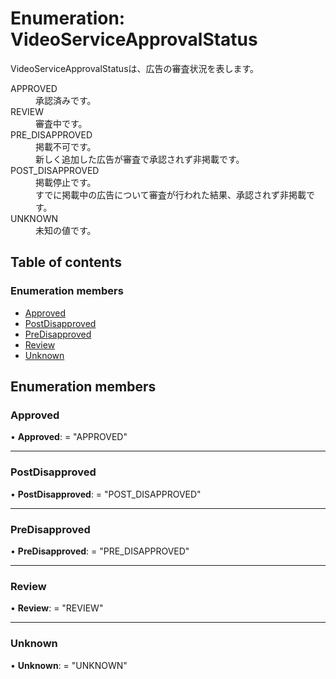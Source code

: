 # Enumeration: VideoServiceApprovalStatus


<div lang=\"ja\">VideoServiceApprovalStatusは、広告の審査状況を表します。</div>  <dl class=term>   <dt class=\"term__item\">APPROVED</dt>   <dd class=\"term__desc\"><span lang=\"ja\">承認済みです。</span></dd>   <dt class=\"term__item\">REVIEW</dt>   <dd class=\"term__desc\"><span lang=\"ja\">審査中です。</span></dd>   <dt class=\"term__item\">PRE_DISAPPROVED</dt>   <dd class=\"term__desc\"><span lang=\"ja\">掲載不可です。<br>新しく追加した広告が審査で承認されず非掲載です。</span></dd>   <dt class=\"term__item\">POST_DISAPPROVED</dt>   <dd class=\"term__desc\"><span lang=\"ja\">掲載停止です。<br>すでに掲載中の広告について審査が行われた結果、承認されず非掲載です。</span></dd>   <dt class=\"term__item\">UNKNOWN</dt>   <dd class=\"term__desc\"><span lang=\"ja\">未知の値です。</span></dd> </dl>

## Table of contents

### Enumeration members

- [Approved](videoserviceapprovalstatus.md#approved)
- [PostDisapproved](videoserviceapprovalstatus.md#postdisapproved)
- [PreDisapproved](videoserviceapprovalstatus.md#predisapproved)
- [Review](videoserviceapprovalstatus.md#review)
- [Unknown](videoserviceapprovalstatus.md#unknown)

## Enumeration members

### Approved

• **Approved**: = "APPROVED"

___

### PostDisapproved

• **PostDisapproved**: = "POST\_DISAPPROVED"

___

### PreDisapproved

• **PreDisapproved**: = "PRE\_DISAPPROVED"

___

### Review

• **Review**: = "REVIEW"

___

### Unknown

• **Unknown**: = "UNKNOWN"
